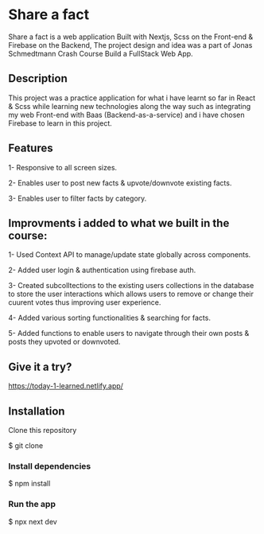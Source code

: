 # Share a fact

Share a fact is a web application Built with Nextjs, Scss on the Front-end & Firebase on the Backend, The project design and idea was a part of Jonas Schmedtmann Crash Course Build a FullStack Web App.

## Description

This project was a practice application for what i have learnt so far in React & Scss while learning new technologies along the way
such as integrating my web Front-end with Baas (Backend-as-a-service) and i have chosen Firebase to learn in this project.

## Features

1- Responsive to all screen sizes.

2- Enables user to post new facts & upvote/downvote existing facts.

3- Enables user to filter facts by category.

## Improvments i added to what we built in the course:

1- Used Context API to manage/update state globally across components.

2- Added user login & authentication using firebase auth.

3- Created subcolltections to the existing users collections in the database to store the user interactions which allows users to remove or change their cuurent votes thus improving user experience.

4- Added various sorting functionalities & searching for facts.

5- Added functions to enable users to navigate through their own posts & posts they upvoted or downvoted.

## Give it a try?

https://today-1-learned.netlify.app/

## Installation

Clone this repository

$ git clone

### Install dependencies

$ npm install

### Run the app

$ npx next dev
